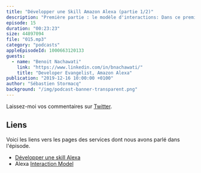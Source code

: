 ```yaml
---
title: "Développer une Skill Amazon Alexa (partie 1/2)"
description: "Première partie : le modèle d'interactions: Dans ce premier épisode, nous parlons de la création du modèle d'interactions."
episode: 15
duration: "00:23:23"
size: 44897094
file: "015.mp3"
category: "podcasts"
appleEpisodeId: 1000663120133
guests:
  - name: "Benoit Nachawati"
    link: "https://www.linkedin.com/in/bnachawati/"
    title: "Developer Evangelist, Amazon Alexa"
publication: "2019-12-16 10:00:00 +0100"
author: "Sébastien Stormacq"
background: "/img/podcast-banner-transparent.png"
---
```


Laissez-moi vos commentaires sur [Twitter](https://twitter.com/sebsto).

## Liens

Voici les liens vers les pages des services dont nous avons parlé dans l'épisode.

- [Développer une skill Alexa](https://developer.amazon.com/fr-FR/alexa/alexa-skills-kit/resources/training-resources)
- Alexa [Interaction Model](https://developer.amazon.com/docs/custom-skills/create-the-interaction-model-for-your-skill.html)